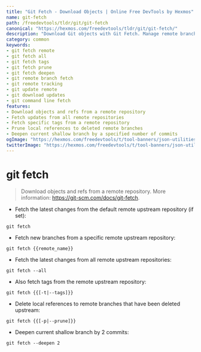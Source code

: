 ```yaml
---
title: "Git Fetch - Download Objects | Online Free DevTools by Hexmos"
name: git-fetch
path: /freedevtools/tldr/git/git-fetch
canonical: "https://hexmos.com/freedevtools/tldr/git/git-fetch/"
description: "Download Git objects with Git Fetch. Manage remote branches, prune deleted references, and deepen shallow clones. Free online tool, no registration required."
category: common
keywords:
- git fetch remote
- git fetch all
- git fetch tags
- git fetch prune
- git fetch deepen
- git remote branch fetch
- git remote tracking
- git update remote
- git download updates
- git command line fetch
features:
- Download objects and refs from a remote repository
- Fetch updates from all remote repositories
- Fetch specific tags from a remote repository
- Prune local references to deleted remote branches
- Deepen current shallow branch by a specified number of commits
ogImage: "https://hexmos.com/freedevtools/t/tool-banners/json-utilities-banner.png"
twitterImage: "https://hexmos.com/freedevtools/t/tool-banners/json-utilities-banner.png"
---
```


# git fetch

> Download objects and refs from a remote repository.
> More information: <https://git-scm.com/docs/git-fetch>.

- Fetch the latest changes from the default remote upstream repository (if set):

`git fetch`

- Fetch new branches from a specific remote upstream repository:

`git fetch {{remote_name}}`

- Fetch the latest changes from all remote upstream repositories:

`git fetch --all`

- Also fetch tags from the remote upstream repository:

`git fetch {{[-t|--tags]}}`

- Delete local references to remote branches that have been deleted upstream:

`git fetch {{[-p|--prune]}}`

- Deepen current shallow branch by 2 commits:

`git fetch --deepen 2`
